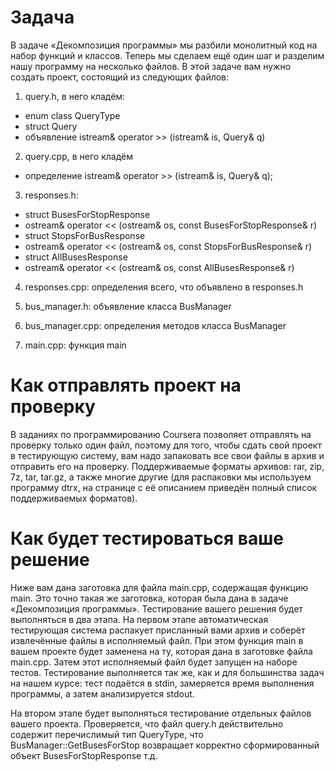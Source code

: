 # Задача
В задаче «Декомпозиция программы» мы разбили монолитный код на набор функций и классов. Теперь мы сделаем ещё один шаг и разделим нашу программу на несколько файлов. В этой задаче вам нужно создать проект, состоящий из следующих файлов:

1. query.h, в него кладём:

+ enum class QueryType
+ struct Query
+ объявление istream& operator >> (istream& is, Query& q)

2. query.cpp, в него кладём

+ определение istream& operator >> (istream& is, Query& q);

3. responses.h:

+ struct BusesForStopResponse
+ ostream& operator << (ostream& os, const BusesForStopResponse& r)
+ struct StopsForBusResponse
+ ostream& operator << (ostream& os, const StopsForBusResponse& r)
+ struct AllBusesResponse
+ ostream& operator << (ostream& os, const AllBusesResponse& r)

4. responses.cpp: определения всего, что объявлено в responses.h

5. bus_manager.h: объявление класса BusManager

6. bus_manager.cpp: определения методов класса BusManager

7. main.cpp: функция main

# Как отправлять проект на проверку
В заданиях по программированию Coursera позволяет отправлять на проверку только один файл, поэтому для того, чтобы сдать свой проект в тестирующую систему, вам надо запаковать все свои файлы в архив и отправить его на проверку. Поддерживаемые форматы архивов: rar, zip, 7z, tar, tar.gz, а также многие другие (для распаковки мы используем программу dtrx, на странице с её описанием приведён полный список поддерживаемых форматов).

# Как будет тестироваться ваше решение
Ниже вам дана заготовка для файла main.cpp, содержащая функцию main. Это точно такая же заготовка, которая была дана в задаче «Декомпозиция программы». Тестирование вашего решения будет выполняться в два этапа. На первом этапе автоматическая тестирующая система распакует присланный вами архив и соберёт извлечённые файлы в исполняемый файл. При этом функция main в вашем проекте будет заменена на ту, которая дана в заготовке файла main.cpp. Затем этот исполняемый файл будет запущен на наборе тестов. Тестирование выполняется так же, как и для большинства задач на нашем курсе: тест подаётся в stdin, замеряется время выполнения программы, а затем анализируется stdout.

На втором этапе будет выполняться тестирование отдельных файлов вашего проекта. Проверяется, что файл query.h действительно содержит перечислимый тип QueryType, что BusManager::GetBusesForStop возвращает корректно сформированный объект BusesForStopResponse т.д.
